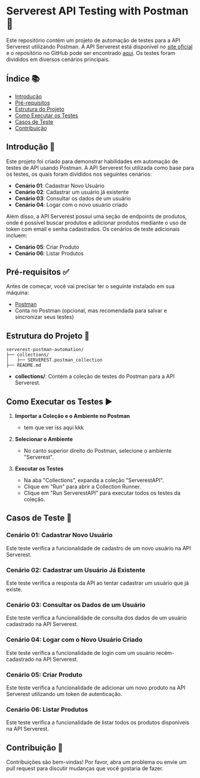 
# Serverest API Testing with Postman 🚀

Este repositório contém um projeto de automação de testes para a API Serverest utilizando Postman. A API Serverest está disponível no [site oficial](https://serverest.dev/) e o repositório no GitHub pode ser encontrado [aqui](https://github.com/ServeRest/ServeRest). Os testes foram divididos em diversos cenários principais.

## Índice 📚

- [Introdução](#introdução)
- [Pré-requisitos](#pré-requisitos)
- [Estrutura do Projeto](#estrutura-do-projeto)
- [Como Executar os Testes](#como-executar-os-testes)
- [Casos de Teste](#casos-de-teste)
- [Contribuição](#contribuição)

## Introdução 🌟

Este projeto foi criado para demonstrar habilidades em automação de testes de API usando Postman. A API Serverest foi utilizada como base para os testes, os quais foram divididos nos seguintes cenários:

- **Cenário 01**: Cadastrar Novo Usuário
- **Cenário 02**: Cadastrar um usuário já existente
- **Cenário 03**: Consultar os dados de um usuário
- **Cenário 04**: Logar com o novo usuário criado

Além disso, a API Serverest possui uma seção de endpoints de produtos, onde é possível buscar produtos e adicionar produtos mediante o uso de token com email e senha cadastrados. Os cenários de teste adicionais incluem:

- **Cenário 05**: Criar Produto
- **Cenário 06**: Listar Produtos

## Pré-requisitos ✅

Antes de começar, você vai precisar ter o seguinte instalado em sua máquina:

- [Postman](https://www.postman.com/downloads/)
- Conta no Postman (opcional, mas recomendada para salvar e sincronizar seus testes)

## Estrutura do Projeto 📁

```plaintext
serverest-postman-automation/
├── collections/
│   ├── SERVEREST.postman_collection
├── README.md
```

- **collections/**: Contém a coleção de testes do Postman para a API Serverest.

## Como Executar os Testes ▶️

1. **Importar a Coleção e o Ambiente no Postman**

    -  tem que ver iss aqui kkk 

2. **Selecionar o Ambiente**

    - No canto superior direito do Postman, selecione o ambiente "Serverest".

3. **Executar os Testes**

    - Na aba "Collections", expanda a coleção "ServerestAPI".
    - Clique em "Run" para abrir a Collection Runner.
    - Clique em "Run ServerestAPI" para executar todos os testes da coleção.

## Casos de Teste 📝

### Cenário 01: Cadastrar Novo Usuário

Este teste verifica a funcionalidade de cadastro de um novo usuário na API Serverest.

### Cenário 02: Cadastrar um Usuário Já Existente

Este teste verifica a resposta da API ao tentar cadastrar um usuário que já existe.

### Cenário 03: Consultar os Dados de um Usuário

Este teste verifica a funcionalidade de consulta dos dados de um usuário cadastrado na API Serverest.

### Cenário 04: Logar com o Novo Usuário Criado

Este teste verifica a funcionalidade de login com um usuário recém-cadastrado na API Serverest.

### Cenário 05: Criar Produto

Este teste verifica a funcionalidade de adicionar um novo produto na API Serverest utilizando um token de autenticação.

### Cenário 06: Listar Produtos

Este teste verifica a funcionalidade de listar todos os produtos disponíveis na API Serverest.

## Contribuição 🤝

Contribuições são bem-vindas! Por favor, abra um problema ou envie um pull request para discutir mudanças que você gostaria de fazer.



